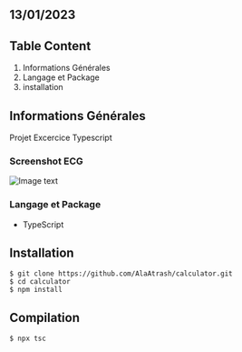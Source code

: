 ## 13/01/2023

## Table Content

1. Informations Générales
2. Langage et Package
3. installation

## Informations Générales

Projet Excercice Typescript

### Screenshot ECG

![Image text](https://www.google.com/url?sa=i&url=https%3A%2F%2Fwww.freepng.fr%2Ftelecharger%2Fcalculator.html&psig=AOvVaw2rp8DFWyhkD9OeiQBSYZuL&ust=1673726560450000&source=images&cd=vfe&ved=0CBAQjRxqFwoTCOCPyLqrxfwCFQAAAAAdAAAAABAE)

### Langage et Package

- TypeScript

## Installation

```
$ git clone https://github.com/AlaAtrash/calculator.git
$ cd calculator
$ npm install
```

## Compilation

```
$ npx tsc
```
